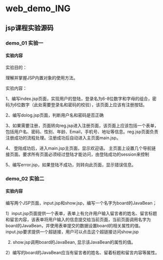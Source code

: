 # web_demo_ING

## jsp课程实验源码

### demo_01 实验一

#### 实验内容

实验目的：

理解并掌握JSP内置对象的使用方法。

实验内容：

1、编写index.jsp页面，实现用户的登陆，登录名为6-8位数字和字母的组合，密码为6位数字（此处需要登录名和密码的校验），该页面上应该有注册按钮。

2、编写dolog.jsp页面，判断用户名和密码是否正确

3、如果需要注册，页面转向reg.jsp进入注册页面，该页面上应该包括一个表单，包括用户名、密码、性别、年龄、Email，手机号、地址等信息。reg.jsp页面负责注册成功的流程处理。注册成功后自动进入主页面main.jsp。

4、 登陆成功后，进入main.jsp主页面，显示欢迎语。 主页面上设置几个导航链接页面。要求所有页面必须经过登陆才能访问，由登陆成功的session来控制

5、编写error.jsp，如果登陆不成功，则转向此页面，显示错误信息。

### demo_02 实验二

#### 实验内容

编写两个JSP页面，input.jsp和show.jsp，编写一个名字为board的JavaBean； 

1）input.jsp页面提供一个表单，表单上有允许用户输入留言者的姓名、留言标题和留言内容，该表单将用户输入的信息提交给当前页面，当前页面调用名字为board的JavaBean，并使用表单提交的数据设置board的相关属性的值。input.jsp要求提供一个超链接，用户可以点击这个超链接访问show.jsp  

2) show.jsp调用board的JavaBean, 显示该JavaBean的属性的值。 

2）编写的board的JavaBean应当有留言者的姓名、留着标题和留言内容等属性。